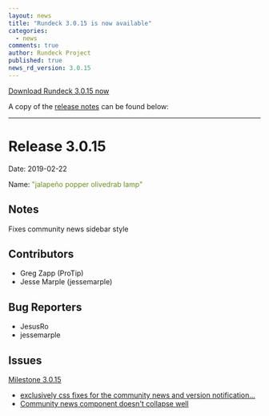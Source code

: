 ```yaml
---
layout: news
title: "Rundeck 3.0.15 is now available"
categories:
  - news
comments: true
author: Rundeck Project
published: true
news_rd_version: 3.0.15
---
```



[Download Rundeck 3.0.15 now](https://www.rundeck.com/download-page)


A copy of the [release notes](https://github.com/rundeck/rundeck/blob/v3.0.15/RELEASE.md) can be found below:

--------------------

Release 3.0.15
===========

Date: 2019-02-22

Name: <span style="color: olivedrab"><span class="glyphicon glyphicon-lamp"></span> "jalapeño popper olivedrab lamp"</span>

## Notes

Fixes community news sidebar style

## Contributors

* Greg Zapp (ProTip)
* Jesse Marple (jessemarple)

## Bug Reporters

* JesusRo
* jessemarple

## Issues

[Milestone 3.0.15](https://github.com/rundeck/rundeck/milestone/100)

* [exclusively css fixes for the community news and version notification…](https://github.com/rundeck/rundeck/pull/4535)
* [Community news component doesn't collapse well](https://github.com/rundeck/rundeck/issues/4529)